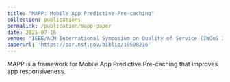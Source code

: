 ```yaml
---
title: "MAPP: Mobile App Predictive Pre-caching"
collection: publications
permalink: /publication/mapp-paper
date: 2025-07-16
venue: 'IEEE/ACM International Symposium on Quality of Service (IWQoS 2025)'
paperurl: 'https://par.nsf.gov/biblio/10598216'
---
```


MAPP is a framework for Mobile App Predictive Pre-caching that improves app responsiveness. 